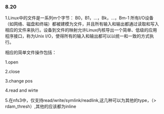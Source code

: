 ### 8.20

1.Linux中的文件是一系列m个字节： B0，B1，...，Bk，...，Bm-1 所有I/O设备（如网络、磁盘和终端）都被建模为文件，并且所有输入和输出都通过读取和写入相应的文件来执行。设备到文件的映射允许Linux内核导出一个简单、低级的应用程序接口，称为Unix I/O，使得所有的输入和输出都可以以统一和一致的方式执行。

相应的简单文件操作包括：

1.open

2.close

3.change pos

4.read and wirte

5.在nfs3中，仅支持read/write/symlink/readlink,这几种可以为其他的type，（> rdam_thresh）,其他的应该都为inline

